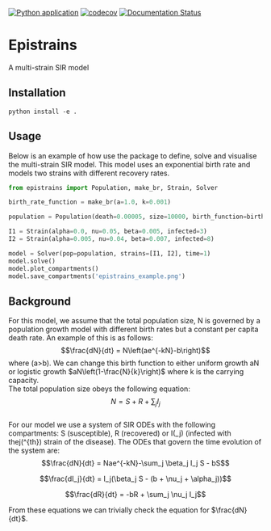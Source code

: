 [![Python application](https://github.com/SABS-R3-Epidemiology/epistrains/actions/workflows/python-app.yml/badge.svg)](https://github.com/SABS-R3-Epidemiology/epistrains/actions/workflows/python-app.yml)
[![codecov](https://codecov.io/gh/SABS-R3-Epidemiology/epistrains/branch/main/graph/badge.svg?token=UEYRNK9UE7)](https://codecov.io/gh/SABS-R3-Epidemiology/epistrains)
[![Documentation Status](https://readthedocs.org/projects/epistrains/badge/?version=latest)](https://epistrains.readthedocs.io/en/latest/?badge=latest)

# Epistrains

A multi-strain SIR model


## Installation

```
python install -e .
```

## Usage

Below is an example of how use the package to define, solve and visualise the multi-strain SIR model. This model uses an exponential birth rate and models two strains with different recovery rates.

```python
from epistrains import Population, make_br, Strain, Solver

birth_rate_function = make_br(a=1.0, k=0.001)

population = Population(death=0.00005, size=10000, birth_function=birth_rate_function)

I1 = Strain(alpha=0.0, nu=0.05, beta=0.005, infected=3)
I2 = Strain(alpha=0.005, nu=0.04, beta=0.007, infected=8)

model = Solver(pop=population, strains=[I1, I2], time=1)
model.solve()
model.plot_compartments()
model.save_compartments('epistrains_example.png')
```

## Background

For this model, we assume that the total population size, N is governed by a population growth model with different birth rates but a constant per capita death rate. An example of this is as follows:
$$\frac{dN}{dt} = N\left(ae^{-kN}-b\right)$$
where \(a>b\). We can change this birth function to either uniform growth aN or logistic growth $aN\left(1-\frac{N}{k}\right)$ where k is the carrying capacity.  
The total population size obeys the following equation:
$$N = S + R + \sum_{j} I_j$$  
For our model we use a system of SIR ODEs with the following compartments: S (susceptible), R (recovered) or I\(_j\) (infected with thej\(^{th}\) strain of the disease). The ODEs that govern the time evolution of the system are:  
$$\frac{dN}{dt} = Nae^{-kN}-\sum_j \beta_j I_j S - bS$$

$$\frac{dI_j}{dt} = I_j(\beta_j S - (b + \nu_j + \alpha_j))$$

$$\frac{dR}{dt} = -bR + \sum_j \nu_j I_j$$

From these equations we can trivially check the equation for $\frac{dN}{dt}$.
